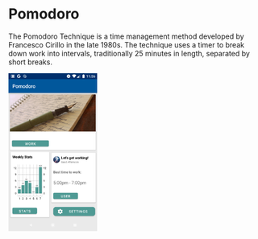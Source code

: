 # Pomodoro

The Pomodoro Technique is a time management method developed by Francesco Cirillo in the late 1980s. The technique uses a
timer to break down work into intervals, traditionally 25 minutes in length, separated by short breaks.

<img src="https://raw.githubusercontent.com/latrujil913/pomodoro/master/photos/home_screen.png" width="35%" height="35%">
